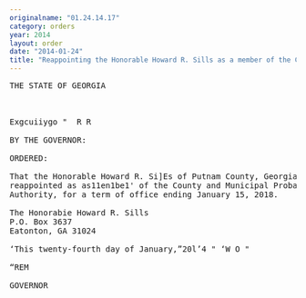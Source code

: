 ```yaml
---
originalname: "01.24.14.17"
category: orders
year: 2014
layout: order
date: "2014-01-24"
title: "Reappointing the Honorable Howard R. Sills as a member of the County and Municipal Probation Authority"
---
```

<pre>
THE STATE OF GEORGIA

 

Exgcuiiygo "  R R

BY THE GOVERNOR:

ORDERED:

That the Honorable Howard R. Si]Es of Putnam County, Georgia, is
reappointed as as11en1be1' of the County and Municipal Probation
Authority, for a term of office ending January 15, 2018.

The Honorabie Howard R. Sills
P.O. Box 3637
Eatonton, GA 31024

‘This twenty-fourth day of January,”20l’4 " ‘W O "

“REM

GOVERNOR

</pre>
